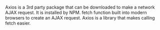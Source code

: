 Axios is a 3rd party package that can be downloaded to make a network AJAX request. It is installed by NPM.
fetch function built into modern browsers to create an AJAX request. Axios is a library that makes calling fetch easier.